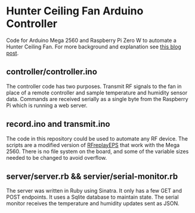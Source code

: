 # Hunter Ceiling Fan Arduino Controller

Code for Arduino Mega 2560 and Raspberry Pi Zero W to automate a Hunter Ceiling Fan. For more background and explanation 
see [this blog post](https://www.kadenbarlow.dev/arduino-smart-fan).

## controller/controller.ino 
The controller code has two purposes. Transmit RF signals to the fan in place of a remote controller and sample temperature
and humidity sensor data. Commands are received serially as a single byte from the Raspberry Pi which is running a web server.

## record.ino and transmit.ino
The code in this repository could be used to automate any RF device. The scripts are a modified version of 
[RFreplayEPS](https://github.com/sillyfrog/RFreplayESP) that work with the Mega 2560. There is no file system on the board,
and some of the variable sizes needed to be changed to avoid overflow.

## server/server.rb && servier/serial-monitor.rb
The server was written in Ruby using Sinatra. It only has a few GET and POST endpoints. It uses a Sqlite database to maintain
state. The serial monitor receives the temperature and humidity updates sent as JSON.

